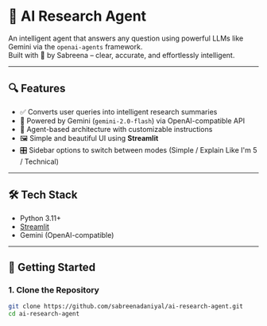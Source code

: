 # 🧠 AI Research Agent

An intelligent agent that answers any question using powerful LLMs like Gemini via the `openai-agents` framework.  
Built with 💖 by Sabreena – clear, accurate, and effortlessly intelligent.

---

## 🔍 Features

- ✅ Converts user queries into intelligent research summaries
- 🤖 Powered by Gemini (`gemini-2.0-flash`) via OpenAI-compatible API
- 🧠 Agent-based architecture with customizable instructions
- 🖼️ Simple and beautiful UI using **Streamlit**
- 🎛️ Sidebar options to switch between modes (Simple / Explain Like I'm 5 / Technical)

---

## 🛠️ Tech Stack

- Python 3.11+
- [Streamlit](https://streamlit.io/)
- Gemini (OpenAI-compatible)

---

## 🚀 Getting Started

### 1. Clone the Repository

```bash
git clone https://github.com/sabreenadaniyal/ai-research-agent.git
cd ai-research-agent
